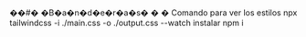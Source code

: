 ��#� �B�a�n�d�e�r�a�s�
�
�
Comando para ver  los  estilos 
npx tailwindcss -i ./main.css -o ./output.css --watch 
instalar  npm i 
